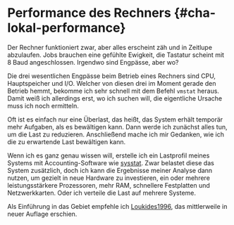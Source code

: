 # Performance des Rechners {#cha-lokal-performance}

Der Rechner funktioniert zwar, aber alles erscheint zäh und in Zeitlupe
abzulaufen. Jobs brauchen eine gefühlte Ewigkeit, die Tastatur scheint mit
8 Baud angeschlossen. Irgendwo sind Engpässe, aber wo?

Die drei wesentlichen Engpässe beim Betrieb eines Rechners sind CPU,
Hauptspeicher und I/O.
Welcher von diesen drei im Moment gerade den Betrieb hemmt, bekomme ich sehr
schnell mit dem Befehl `vmstat` heraus.
Damit weiß ich allerdings erst, wo ich suchen will, die eigentliche Ursache
muss ich noch ermitteln.

Oft ist es einfach nur eine Überlast, das heißt, das System erhält temporär
mehr Aufgaben, als es bewältigen kann.
Dann werde ich zunächst alles tun, um die Last zu reduzieren.
Anschließend mache ich mir Gedanken, wie ich die zu erwartende Last bewältigen
kann.

Wenn ich es ganz genau wissen will, erstelle ich ein Lastprofil meines Systems
mit Accounting-Software wie [sysstat](#sec-lokal-werkzeuge-sysstat).
Zwar belastet diese das System zusätzlich, doch
ich kann die Ergebnisse meiner Analyse dann nutzen, um gezielt in neue
Hardware zu investieren, ein oder mehrere leistungsstärkere Prozessoren,
mehr RAM, schnellere Festplatten und Netzwerkkarten.
Oder ich verteile die Last auf mehrere Systeme.

Als Einführung in das Gebiet empfehle ich [Loukides1996](#bib-loukides1996),
das mittlerweile in neuer Auflage erschien.
